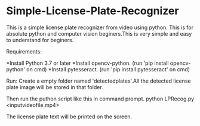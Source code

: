 # Simple-License-Plate-Recognizer
This is a simple license plate recognizer from video using python.
This is for absolute python and computer vision beginers.This is very simple and easy to understand for beginers.

Requirements:

*Install Python 3.7 or later
*Install opencv-python. (run 'pip install opencv-python' on cmd)
*Install pytesseract. (run 'pip install pytesseract' on cmd)

Run:
Create a empty folder named 'detectedplates'.All the detected license plate image  will be stored in that folder.


Then run the puthon script like this in command prompt.
        python LPRecog.py <inputvideofile.mp4>
        
The license plate text will be printed on the screen.

